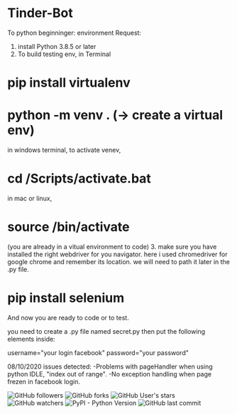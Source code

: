 # Tinder-Bot

To python beginninger:
environment Request:
  1. install Python 3.8.5 or later
  2. To build testing env, in Terminal
# pip install virtualenv
# python -m venv .  (-> create a virtual env)
in windows terminal, to activate venev, 
# cd <venv>/Scripts/activate.bat
in mac or linux,
# source <venv>/bin/activate
  (you are already in a vitual environment to code)
  3. make sure you have installed the right webdriver for you navigator.  here i used chromedriver for google chrome and remember its location.
    we will need to path it later in the .py file.
# pip install selenium
  
And now you are ready to code or to test.

you need to create a .py file named secret.py
then put the following elements inside:

username="your login facebook"
password="your password"

08/10/2020 issues detected:
-Problems with pageHandler when using python IDLE, "index out of range".
-No exception handling when page frezen in facebook login.


 ![GitHub followers](https://img.shields.io/github/followers/felixyangyicheng?style=social)
![GitHub forks](https://img.shields.io/github/forks/felixyangyicheng/Tinder-Bot?style=social)
![GitHub User's stars](https://img.shields.io/github/stars/felixyangyicheng?style=social)
![GitHub watchers](https://img.shields.io/github/watchers/felixyangyicheng/Tinder-Bot?style=social)
![PyPI - Python Version](https://img.shields.io/pypi/pyversions/3)
![GitHub last commit](https://img.shields.io/github/last-commit/felixyangyicheng/Tinder-Bot)
